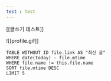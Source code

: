 ```yaml
---
test : test
---
```


[[글쓰기 테스트]]

![[profile.gif]]


```dataview
TABLE WITHOUT ID file.link AS "최신 글"
WHERE date(today) - file.mtime
WHERE file.name != this.file.name
SORT file.mtime DESC
LIMIT 5
```
